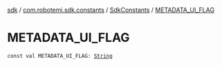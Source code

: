 [sdk](../../index.md) / [com.robotemi.sdk.constants](../index.md) / [SdkConstants](index.md) / [METADATA_UI_FLAG](./-m-e-t-a-d-a-t-a_-u-i_-f-l-a-g.md)

# METADATA_UI_FLAG

`const val METADATA_UI_FLAG: `[`String`](https://kotlinlang.org/api/latest/jvm/stdlib/kotlin/-string/index.html)